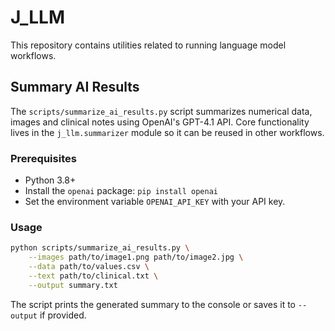 # J_LLM

This repository contains utilities related to running language model workflows.

## Summary AI Results

The `scripts/summarize_ai_results.py` script summarizes numerical data, images and clinical notes using OpenAI's GPT-4.1 API. Core functionality lives in the `j_llm.summarizer` module so it can be reused in other workflows.

### Prerequisites

- Python 3.8+
- Install the `openai` package: `pip install openai`
- Set the environment variable `OPENAI_API_KEY` with your API key.

### Usage

```bash
python scripts/summarize_ai_results.py \
    --images path/to/image1.png path/to/image2.jpg \
    --data path/to/values.csv \
    --text path/to/clinical.txt \
    --output summary.txt
```

The script prints the generated summary to the console or saves it to `--output` if provided.
